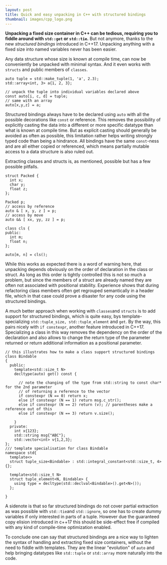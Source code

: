 ```yaml
---
layout: post
title: Quick and easy unpacking in C++ with structured bindings 
thumbnail: images/cpp_logo.png
---
```


**Unpacking a fixed size container in C++ can be tedious, requiring you to fiddle around with `std::get` or `std::tie`.** But not anymore, thanks to the new *structured bindings* introduced in C++17. Unpacking anything with a fixed size into named variables never has been easier. 

Any data structure whose size is known at compile time, can now be conveniently be unpacked with minimal syntax. And it even works with `structs` and public members of `classes`.

```lang=cpp
auto tuple = std::make_tuple(1, 'a', 2.3);
std::array<int, 3> a{1, 2, 3};

// unpack the tuple into individual variables declared above
const auto[i, c, d] = tuple;
// same with an array
auto[x,y,z] = a; 
```

Structured bindings always have to be declared using `auto` with all the possible decorations like `const` or reference. This removes the possibility of explicitly casting the data into a different or more specific datatype than what is known at compile time. But as explicit casting should generally be avoided as often as possible, this limitation rather helps writing strongly typed code than being a hindrance. All bindings have the same `const`-ness and are all either copied or referenced, which means partially mutable access to a data structure is also ruled out.

Extracting classes and structs is, as mentioned, possible but has a few possible pitfalls.

```lang=cpp
struct Packed {
  int x;
  char y;
  float z;
};

Packed p;
// access by reference
auto & [ x, y, z ] = p;
// access by move
auto && [ xx, yy, zz ] = p;

class cls {
public:
  int m;
  float n;
};

auto[m, n] = cls();
```

While this works as expected there is a word of warning here, that unpacking depends obviously on the order of declaration in the class or struct. As long as this order is tightly controlled this is not so much a problem, but since the members of a struct are already named they are often not associated with positional stability. Experience shows that during refactoring class members often get regrouped semantically in a header file, which in that case could prove a disaster for any code using the structured bindings.

A much better approach when working with `classes`and `structs` is to add support for structured bindings, which is quite easy, bys template-specializing `std::tuple_size, std::tuple_element` and `get`. By the way, this pairs nicely with `if constexpr`, another feature introduced in C++17. Specializing a class in this way removes the dependency on the order of the declaration and also allows to change the return type of the parameter returned or return additional information as a positional parameter.

```lang=cpp
// this illustrates how to make a class support structured bindings
class Bindable
{
  public:
    template<std::size_t N>
    decltype(auto) get() const {

      // note the changing of the type from std::string to const char* for the 2nd parameter
      // of returning a reference to the vector
      if constexpr (N == 0) return x;
      else if constexpr (N == 1) return msg.c_str(); 
      else if constexpr (N == 2) return (v); // parentheses make a reference out of this
	  else if constexpr (N == 3) return v.size();

    }
  private:
    int x{123};
    std::string msg{"ABC"};
    std::vector<int> v{1,2,3};
};
/// template specialisation for class Bindable
namespace std{
  template<>
  struct tuple_size<Bindable> : std::integral_constant<std::size_t, 4> {};

  template<std::size_t N>
  struct tuple_element<N, Bindable> {
    using type = decltype(std::declval<Bindable>().get<N>());
  };

}
```


A sidenote is that so far structured bindings do not cover partial extraction as was possible with `std::tie`and `std::ignore`, so one has to create dummy variables if only interested in parts of a tuple. However due the guaranteed copy elision introduced in c++17 this should be side-effect free if compiled with any kind of compile-time optimization enabled. 

To conclude one can say that structured bindings are a nice way to lighten the syntax of handling and extracting fixed size containers, without the need to fiddle with templates. They are the linear "evolution" of `auto` and help bringing datatypes like `std::tuple` or `std::array` more naturally into the code.  